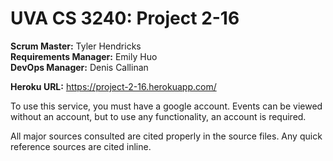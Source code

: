# UVA CS 3240: Project 2-16

<strong>Scrum Master:</strong> Tyler Hendricks<br>
<strong>Requirements Manager:</strong> Emily Huo<br>
<strong>DevOps Manager:</strong> Denis Callinan<br>

<strong>Heroku URL:</strong> https://project-2-16.herokuapp.com/

To use this service, you must have a google account. Events can be viewed without an account,
but to use any functionality, an account is required. 

All major sources consulted are cited properly in the source files. Any quick reference
sources are cited inline. 